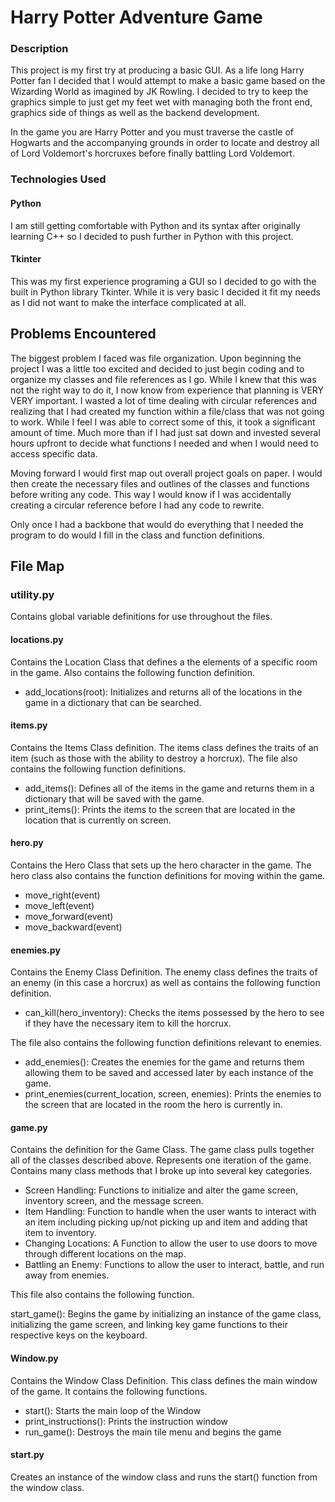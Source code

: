 # Harry Potter Adventure Game

### Description

This project is my first try at producing a basic GUI. As a life long
Harry Potter fan I decided that I would attempt to make a basic game based
on the Wizarding World as imagined by JK Rowling. I decided to try to keep
the graphics simple to just get my feet wet with managing both the front end,
graphics side of things as well as the backend development.

In the game you are Harry Potter and you must traverse the castle of Hogwarts
and the accompanying grounds in order to locate and destroy all of Lord
Voldemort's horcruxes before finally battling Lord Voldemort.

### Technologies Used

#### Python

I am still getting comfortable with Python and its syntax after originally
learning C++ so I decided to push further in Python with this project.

#### Tkinter

This was my first experience programing a GUI so I decided to go with the built
in Python library Tkinter. While it is very basic I decided it fit my needs as
I did not want to make the interface complicated at all.

## Problems Encountered

The biggest problem I faced was file organization. Upon beginning the project I
was a little too excited and decided to just begin coding and to organize my
classes and file references as I go. While I knew that this was not the right
way to do it, I now know from experience that planning is VERY VERY important.
I wasted a lot of time dealing with circular references and realizing that I
had created my function within a file/class that was not going to work. While
I feel I was able to correct some of this, it took a significant amount of
time. Much more than if I had just sat down and invested several hours upfront
to decide what functions I needed and when I would need to access specific
data.

Moving forward I would first map out overall project goals on paper.
I would then create the necessary files and outlines of the classes and
functions before writing any code. This way I would know if I was accidentally
creating a circular reference before I had any code to rewrite.

Only once I had a backbone that would do everything that I needed the program
to do would I fill in the class and function definitions.

## File Map

### utility.py

Contains global variable definitions for use throughout the files.

#### locations.py

Contains the Location Class that defines a the elements of a specific room in
the game. Also contains the following function definition.

- add_locations(root): Initializes and returns all of the locations in the game
in a dictionary that can be searched.

#### items.py

Contains the Items Class definition. The items class defines the traits of an
item (such as those with the ability to destroy a horcrux). The file also
contains the following function definitions.

- add_items(): Defines all of the items in the game and returns them in a
dictionary that will be saved with the game.
- print_items(): Prints the items to the screen that are located in the
location that is currently on screen.

#### hero.py

Contains the Hero Class that sets up the hero character in the game. The hero
class also contains the function definitions for moving within the game.

- move_right(event)
- move_left(event)
- move_forward(event)
- move_backward(event)

#### enemies.py

Contains the Enemy Class Definition. The enemy class defines the traits of an
enemy (in this case a horcrux) as well as contains the following function
definition.

- can_kill(hero_inventory): Checks the items possessed by the hero to see if
they have the necessary item to kill the horcrux.

The file also contains the following function definitions relevant to enemies.

- add_enemies(): Creates the enemies for the game and returns them allowing
them to be saved and accessed later by each instance of the game.
- print_enemies(current_location, screen, enemies): Prints the enemies to the
screen that are located in the room the hero is currently in.

#### game.py

Contains the definition for the Game Class. The game class pulls together all
of the classes described above. Represents one iteration of the game. Contains
many class methods that I broke up into several key categories.

- Screen Handling: Functions to initialize and alter the game screen, inventory
screen, and the message screen.
- Item Handling: Function to handle when the user wants to interact with an
item including picking up/not picking up and item and adding that item to
inventory.
- Changing Locations: A Function to allow the user to use doors to move through
different locations on the map.
- Battling an Enemy: Functions to allow the user to interact, battle, and run
away from enemies.

This file also contains the following function.

start_game(): Begins the game by initializing an instance of the game class,
initializing the game screen, and linking key game functions to their
respective keys on the keyboard.

#### Window.py

Contains the Window Class Definition. This class defines the main window of the
game. It contains the following functions.

- start(): Starts the main loop of the Window
- print_instructions(): Prints the instruction window
- run_game(): Destroys the main tile menu and begins the game

#### start.py

Creates an instance of the window class and runs the start() function from the
window class.
